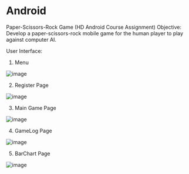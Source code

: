 # Android

Paper-Scissors-Rock Game (HD Android Course Assignment)
  Objective: 	Develop a paper-scissors-rock mobile game for the human player to play against computer AI.
	
  
User Interface:
1. Menu

![image](https://user-images.githubusercontent.com/42562789/169680335-f88008a0-30b0-4fd9-b28f-faef10634fe6.png)



2. Register Page



![image](https://user-images.githubusercontent.com/42562789/169680373-3d4fa309-9c9a-4f92-bad1-a8afceaf503a.png)



3. Main Game Page


![image](https://user-images.githubusercontent.com/42562789/169681306-93e5ebf0-deb2-491b-b66b-94b0dd4fa487.png)




4. GameLog Page



 ![image](https://user-images.githubusercontent.com/42562789/169680431-6a6f1d90-7c5c-4727-a2d4-12e39cdb7e60.png)
 
 
5. BarChart Page



 ![image](https://user-images.githubusercontent.com/42562789/169680491-afacc991-397c-40c8-a609-693505797d1d.png)
 


